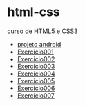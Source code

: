 # html-css
 curso de HTML5 e CSS3

<main margin: auto>
    <ul>
    <li><a href="https://fernandoromeroalves.github.io/projeto-android/">projeto android</a></li>
        <li><a href="https://fernandoromeroalves.github.io/html-css/exercicios/ex001" target="_blank ">Exercicio001</a></li>
        <li><a href="https://fernandoromeroalves.github.io/html-css/exercicios/ex002" target="_blank ">Exercicio002</a></li>
        <li><a href="https://fernandoromeroalves.github.io/html-css/exercicios/ex003" target="_blank ">Exercicio003</a></li>
        <li><a href="https://fernandoromeroalves.github.io/html-css/exercicios/ex004" target="_blank ">Exercicio004</a></li>
        <li><a href="https://fernandoromeroalves.github.io/html-css/exercicios/ex005" target="_blank ">Exercicio005</a></li>
        <li><a href="https://fernandoromeroalves.github.io/html-css/exercicios/ex006" target="_blank ">Exercicio006</a></li>
        <li><a href="https://fernandoromeroalves.github.io/html-css/exercicios/ex007" target="_blank ">Exercicio007</a></li>
    </ul>
</main>